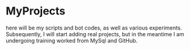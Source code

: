 # MyProjects
here will be my scripts and bot codes, as well as various experiments.
Subsequently, I will start adding real projects, but in the meantime I am undergoing training worked from MySql and GitHub.
